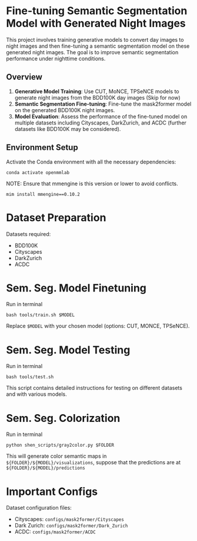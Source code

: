 # Fine-tuning Semantic Segmentation Model with Generated Night Images

This project involves training generative models to convert day images to night images and then fine-tuning a semantic segmentation model on these generated night images. The goal is to improve semantic segmentation performance under nighttime conditions.

## Overview

1. **Generative Model Training**: Use CUT, MoNCE, TPSeNCE models to generate night images from the BDD100K day images (Skip for now)
2. **Semantic Segmentation Fine-tuning**: Fine-tune the mask2former model on the generated BDD100K night images.
3. **Model Evaluation**: Assess the performance of the fine-tuned model on multiple datasets including Cityscapes, DarkZurich, and ACDC (further datasets like BDD100K may be considered).

## Environment Setup

Activate the Conda environment with all the necessary dependencies:

```
conda activate openmmlab
```

NOTE: Ensure that mmengine is this version or lower to avoid conflicts.

```
mim install mmengine==0.10.2
```

# Dataset Preparation

Datasets required:

* BDD100K
* Cityscapes
* DarkZurich
* ACDC


# Sem. Seg. Model Finetuning

Run in terminal

```
bash tools/train.sh $MODEL
```

Replace `$MODEL` with your chosen model (options: CUT, MONCE, TPSeNCE).


# Sem. Seg. Model Testing

Run in terminal 

```
bash tools/test.sh
```

This script contains detailed instructions for testing on different datasets and with various models.


# Sem. Seg. Colorization

Run in terminal
```
python shen_scripts/gray2color.py $FOLDER
```

This will generate color semantic maps in `${FOLDER}/${MODEL}/visualizations`, suppose that the predictions are at `${FOLDER}/${MODEL}/predictions`


# Important Configs

Dataset configuration files:

* Cityscapes:  `configs/mask2former/Cityscapes`
* Dark Zurich: `configs/mask2former/Dark_Zurich`
* ACDC: `configs/mask2former/ACDC`